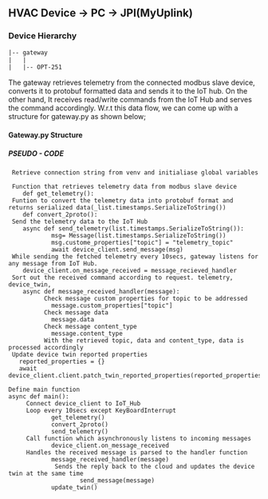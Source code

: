 ## HVAC Device -> PC -> JPI(MyUplink)

### Device Hierarchy
```txt
|-- gateway
|   |
|   |-- OPT-251
```
The gateway retrieves telemetry from the connected modbus slave device, converts it to protobuf formatted data and sends it to the IoT hub. 
On the other hand, It receives read/write commands from the IoT Hub and serves the command accordingly.
W.r.t this data flow, we can come up with a structure for gateway.py as shown below;

#### Gateway.py Structure
##### PSEUDO - CODE
     
     Retrieve connection string from venv and initialiase global variables
    
     Function that retrieves telemetry data from modbus slave device
        def get_telemetry():
     Funtion to convert the telemetry data into protobuf format and returns serialized data(_list.timestamps.SerializeToString())
        def convert_2proto():
     Send the telemetry data to the IoT Hub
        async def send_telemetry(list.timestamps.SerializeToString()):
                msg= Message(list.timestamps.SerializeToString())
                msg.custome_properties["topic"] = "telemetry_topic"
                await device_client.send_message(msg)
     While sending the fetched telemetry every 10secs, gateway listens for any message from IoT Hub.
        device_client.on_message_received = message_recieved_handler
     Sort out the received command according to request. telemetry, device_twin, 
        async def message_received_handler(message):
              Check message custom properties for topic to be addressed
                message.custom_properties["topic"]
              Check message data
                message.data
              Check message content_type
                message.content_type   
              With the retrieved topic, data and content_type, data is processed accordingly
     Update device twin reported properties
       reported_properties = {}
       await device_client.client.patch_twin_reported_properties(reported_properties)
    
    Define main function
    async def main():
         Connect device_client to IoT_Hub
         Loop every 10secs except KeyBoardInterrupt
                get_telemetry()
                convert_2proto()
                send_telemetry()
         Call function which asynchronously listens to incoming messages 
                device_client.on_message_received
         Handles the received message is parsed to the handler function 
                message_received_handler(message)
                 Sends the reply back to the cloud and updates the device twin at the same time
                        send_message(message)
                update_twin()

